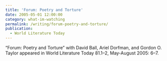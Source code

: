 ```yaml
---
title: 'Forum: Poetry and Torture'
date: 2005-05-01 12:00:00
category: what-im-watching
permalink: /writing/forum-poetry-and-torture/
publication:
  - World Literature Today
---
```

“Forum: Poetry and Torture” with David Ball, Ariel Dorfman, and Gordon O. Taylor appeared in World Literature Today 81.1–2, May-August 2005: 6–7.
